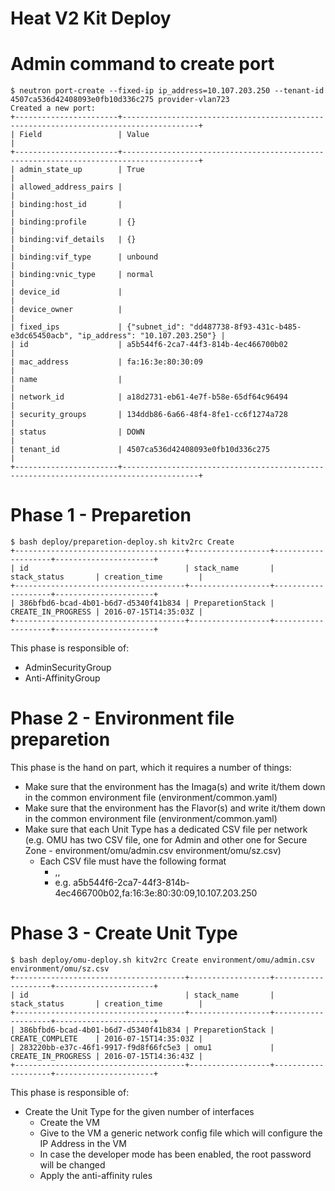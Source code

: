 # Heat V2 Kit Deploy

# Admin command to create port
```
$ neutron port-create --fixed-ip ip_address=10.107.203.250 --tenant-id 4507ca536d42408093e0fb10d336c275 provider-vlan723
Created a new port:
+-----------------------+---------------------------------------------------------------------------------------+
| Field                 | Value                                                                                 |
+-----------------------+---------------------------------------------------------------------------------------+
| admin_state_up        | True                                                                                  |
| allowed_address_pairs |                                                                                       |
| binding:host_id       |                                                                                       |
| binding:profile       | {}                                                                                    |
| binding:vif_details   | {}                                                                                    |
| binding:vif_type      | unbound                                                                               |
| binding:vnic_type     | normal                                                                                |
| device_id             |                                                                                       |
| device_owner          |                                                                                       |
| fixed_ips             | {"subnet_id": "dd487738-8f93-431c-b485-e3dc65450acb", "ip_address": "10.107.203.250"} |
| id                    | a5b544f6-2ca7-44f3-814b-4ec466700b02                                                  |
| mac_address           | fa:16:3e:80:30:09                                                                     |
| name                  |                                                                                       |
| network_id            | a18d2731-eb61-4e7f-b58e-65df64c96494                                                  |
| security_groups       | 134ddb86-6a66-48f4-8fe1-cc6f1274a728                                                  |
| status                | DOWN                                                                                  |
| tenant_id             | 4507ca536d42408093e0fb10d336c275                                                      |
+-----------------------+---------------------------------------------------------------------------------------+
```

# Phase 1 - Preparetion
```
$ bash deploy/preparetion-deploy.sh kitv2rc Create
+--------------------------------------+------------------+--------------------+----------------------+
| id                                   | stack_name       | stack_status       | creation_time        |
+--------------------------------------+------------------+--------------------+----------------------+
| 386bfbd6-bcad-4b01-b6d7-d5340f41b834 | PreparetionStack | CREATE_IN_PROGRESS | 2016-07-15T14:35:03Z |
+--------------------------------------+------------------+--------------------+----------------------+
```
This phase is responsible of:
- AdminSecurityGroup
- Anti-AffinityGroup

# Phase 2 - Environment file preparetion
This phase is the hand on part, which it requires a number of things:
- Make sure that the environment has the Imaga(s) and write it/them down in the common environment file (environment/common.yaml)
- Make sure that the environment has the Flavor(s) and write it/them down in the common environment file (environment/common.yaml)
- Make sure that each Unit Type has a dedicated CSV file per network (e.g. OMU has two CSV file, one for Admin and other one for Secure Zone - environment/omu/admin.csv environment/omu/sz.csv)
  - Each CSV file must have the following format
    - <Neutron Port ID>,<vNIC MAC Address>,<vNIC IP Address>
    - e.g. a5b544f6-2ca7-44f3-814b-4ec466700b02,fa:16:3e:80:30:09,10.107.203.250

# Phase 3 - Create Unit Type
```
$ bash deploy/omu-deploy.sh kitv2rc Create environment/omu/admin.csv environment/omu/sz.csv
+--------------------------------------+------------------+--------------------+----------------------+
| id                                   | stack_name       | stack_status       | creation_time        |
+--------------------------------------+------------------+--------------------+----------------------+
| 386bfbd6-bcad-4b01-b6d7-d5340f41b834 | PreparetionStack | CREATE_COMPLETE    | 2016-07-15T14:35:03Z |
| 283220bb-e37c-46f1-9917-f9d8f66fc5e3 | omu1             | CREATE_IN_PROGRESS | 2016-07-15T14:36:43Z |
+--------------------------------------+------------------+--------------------+----------------------+
```
This phase is responsible of:
- Create the Unit Type for the given number of interfaces
  - Create the VM
  - Give to the VM a generic network config file which will configure the IP Address in the VM
  - In case the developer mode has been enabled, the root password will be changed
  - Apply the anti-affinity rules
